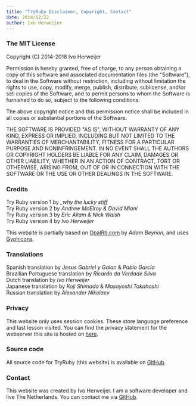 ```yaml
---
title: "TryRuby Disclaimer, Copyright, Contact"
date: 2014/12/22
author: Ivo Herweijer
---
```


### The MIT License

Copyright (C) 2014-2018 Ivo Herweijer

Permission is hereby granted, free of charge, to any person obtaining a copy
of this software and associated documentation files (the "Software"), to deal
in the Software without restriction, including without limitation the rights
to use, copy, modify, merge, publish, distribute, sublicense, and/or sell
copies of the Software, and to permit persons to whom the Software is
furnished to do so, subject to the following conditions:

The above copyright notice and this permission notice shall be included in
all copies or substantial portions of the Software.

THE SOFTWARE IS PROVIDED "AS IS", WITHOUT WARRANTY OF ANY KIND, EXPRESS OR
IMPLIED, INCLUDING BUT NOT LIMITED TO THE WARRANTIES OF MERCHANTABILITY,
FITNESS FOR A PARTICULAR PURPOSE AND NONINFRINGEMENT. IN NO EVENT SHALL THE
AUTHORS OR COPYRIGHT HOLDERS BE LIABLE FOR ANY CLAIM, DAMAGES OR OTHER
LIABILITY, WHETHER IN AN ACTION OF CONTRACT, TORT OR OTHERWISE, ARISING FROM,
OUT OF OR IN CONNECTION WITH THE SOFTWARE OR THE USE OR OTHER DEALINGS IN
THE SOFTWARE.

### Credits

Try Ruby version 1 by _\_why the lucky stiff_  
Try Ruby version 2 by _Andrew McElroy & David Miani_  
Try Ruby version 3 by _Eric Allam & Nick Walsh_  
Try Ruby version 4 by _Ivo Herweijer_  

This website is partially based on <a href="http://opalrb.com/" target="_blank">OpalRb.com</a>
by _Adam Beynon_,
and uses <a href="http://glyphicons.com/" target="_blank">Gyphicons</a>.

### Translations

Spanish translation by _Jesus Gabriel y Galan_ & _Pablo García_  
Brazilian Portuguese translation by _Ricardo da Verdade Silva_  
Dutch translation by _Ivo Herweijer_  
Japanese translation by _Koji Shimada_ & _Masayoshi Takahashi_  
Russian translation by _Alexander Nikolaev_  

### Privacy

This website only uses session cookies. These store language preference and last
lesson visited.
You can find the privacy statement for the webserver this site is hosted on
<a href="https://help.github.com/articles/github-privacy-statement/" target="_blank">here</a>.

### Source code

All source code for TryRuby (this website) is available on
<a href="https://github.com/easydatawarehousing/tryruby" target="_blank">GitHub</a>.

### Contact

This website was created by Ivo Herweijer. I am a software developer and
live The Netherlands. You can contact me via
<a href="https://github.com/easydatawarehousing/TryRuby/issues" target="_blank">GitHub</a>.
